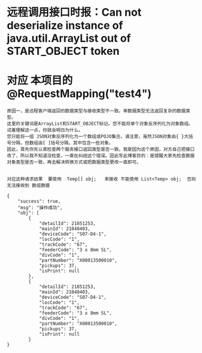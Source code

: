 # 远程调用接口时报：Can not deserialize instance of java.util.ArrayList out of START_OBJECT token
# 对应 本项目的  @RequestMapping("test4") 

    原因一，是远程客户端返回的数据类型与接收类型不一致。单数据类型无法返回复杂的数据类型。
    这里的关键词是ArrayList和START_OBJECT标记。您不能将单个对象反序列化为对象数组。试着理解这一点，你就会明白为什么。
    您只能将一组 JSON对象反序列化为一个数组或POJO集合。请注意，虽然JSON对象由{ }大括号分隔，但数组由[ ]括号分隔，其中包含一些对象。
    因此，首先你先认真检查两个服务接口返回类型是否一致。我是因为这个原因，对方自己把接口改了，所以我不知道没检查，一直在纠结这个错误。因此写此博客目的：是提醒大家先检查数据对象类型是否一致，再去解决转换方式或把数据类型更改一直即可。


    对应这种请求结果  要使用  Temp[] obj;   来接收 不能使用 List<Temp> obj;  否则无法接收到 数组数据
    
    {
        "success": true,
        "msg": "操作成功",
        "obj": [
            {
                "detailId": 21851253,
                "mainId": 21848403,
                "deviceCode": "S07-D4-1",
                "locCode": "1",
                "trackCode": "67",
                "feederCode": "3 x 8mm SL",
                "divCode": "1",
                "partNumber": "X00013500010",
                "pickups": 37,
                "isPrint": null
            },
            {
                "detailId": 21851253,
                "mainId": 21848403,
                "deviceCode": "S07-D4-1",
                "locCode": "1",
                "trackCode": "67",
                "feederCode": "3 x 8mm SL",
                "divCode": "1",
                "partNumber": "X00013500010",
                "pickups": 37,
                "isPrint": null
            }
    }